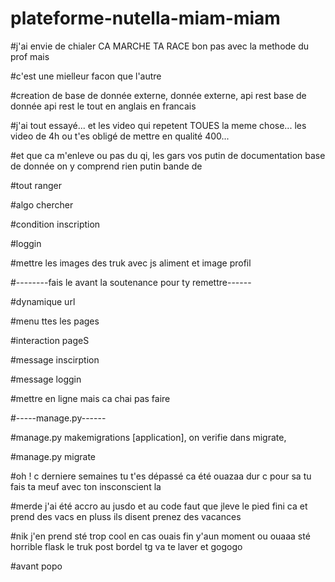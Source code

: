 # plateforme-nutella-miam-miam

#j'ai envie de chialer CA MARCHE TA RACE bon pas avec la methode du prof mais

#c'est une mielleur facon que l'autre

#creation de base de donnée externe, donnée externe, api rest base de donnée api rest le tout en anglais en francais

#j'ai tout essayé... et les video qui repetent TOUES la meme chose... les video de 4h ou t'es obligé de mettre en qualité 400...

#et que ca m'enleve ou pas du qi, les gars vos putin de documentation base de donnée on y comprend rien putin bande de

#tout ranger

#algo chercher

#condition inscription

#loggin

#mettre les images des truk avec js aliment et image profil



#--------fais le avant la soutenance pour ty remettre------

#dynamique url

#menu ttes les pages

#interaction pageS

#message inscirption

#message loggin

#mettre en ligne mais ca chai pas faire



#-----manage.py------

#manage.py makemigrations [application], on verifie dans migrate, 

#manage.py migrate

#oh ! c derniere semaines tu t'es dépassé ca été ouazaa dur c pour sa tu fais ta meuf avec ton insconscient la

#merde j'ai été accro au jusdo et au code faut que jleve le pied fini ca et prend des vacs en pluss ils disent prenez des vacances 

#nik j'en prend sté trop cool en cas ouais fin y'aun moment ou ouaaa sté horrible flask le truk post bordel tg va te laver et gogogo 

#avant popo
